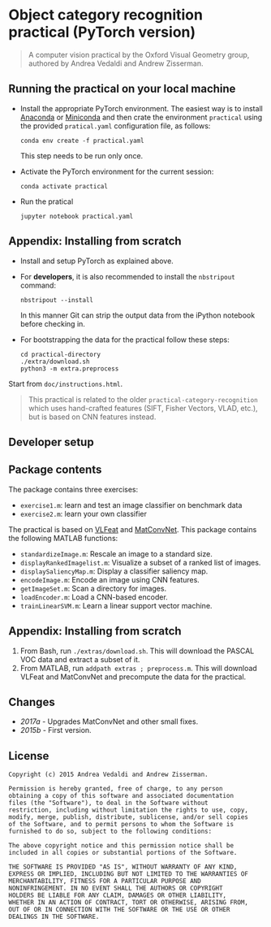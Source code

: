 # Object category recognition practical (PyTorch version)

> A computer vision practical by the Oxford Visual Geometry group,
> authored by Andrea Vedaldi and Andrew Zisserman.

Running the practical on your local machine
-------------------------------------------

*   Install the appropriate PyTorch environment. The easiest way is to install [Anaconda](https://www.anaconda.com/download/) or [Miniconda](https://conda.io/miniconda.html) and then crate the environment `practical` using the provided `pratical.yaml` configuration file, as follows:

        conda env create -f practical.yaml

    This step needs to be run only once.

*   Activate the PyTorch environment for the current session:

        conda activate practical

*   Run the pratical

        jupyter notebook practical.yaml

Appendix: Installing from scratch
---------------------------------


*   Install and setup PyTorch as explained above.

*   For **developers**, it is also recommended to install the `nbstripout` command:
        
        nbstripout --install

    In this manner Git can strip the output data from the iPython notebook before checking in.

*   For bootstrapping the data for the practical follow these steps:

        cd practical-directory
        ./extra/download.sh
        python3 -m extra.preprocess


Start from `doc/instructions.html`.

> This practical is related to the older
> `practical-category-recognition` which uses hand-crafted features
> (SIFT, Fisher Vectors, VLAD, etc.), but is based on CNN features
> instead.



Developer setup
---------------



Package contents
----------------

The package contains three exercises:

* `exercise1.m`: learn and test an image classifier on benchmark data
* `exercise2.m`: learn your own classifier

The practical is based on [VLFeat](http://www.vlfeat.org) and
[MatConvNet](http://www.vlfeat.org/matconvnet). This package contains
the following MATLAB functions:

* `standardizeImage.m`: Rescale an image to a standard size.
* `displayRankedImagelist.m`: Visualize a subset of a ranked list of images.
* `displaySaliencyMap.m`: Display a classifier saliency map.
* `encodeImage.m`: Encode an image using CNN features.
* `getImageSet.m`: Scan a directory for images.
* `loadEncoder.m`: Load a CNN-based encoder.
* `trainLinearSVM.m`: Learn a linear support vector machine.

Appendix: Installing from scratch
---------------------------------

1. From Bash, run `./extras/download.sh`. This will download the
   PASCAL VOC data and extract a subset of it.
2. From MATLAB, run `addpath extras ; preprocess.m`. This will download VLFeat
   and MatConvNet and precompute the data for the practical.

Changes
-------

* *2017a* - Upgrades MatConvNet and other small fixes.
* *2015b* - First version.

License
-------

    Copyright (c) 2015 Andrea Vedaldi and Andrew Zisserman.

    Permission is hereby granted, free of charge, to any person
    obtaining a copy of this software and associated documentation
    files (the "Software"), to deal in the Software without
    restriction, including without limitation the rights to use, copy,
    modify, merge, publish, distribute, sublicense, and/or sell copies
    of the Software, and to permit persons to whom the Software is
    furnished to do so, subject to the following conditions:

    The above copyright notice and this permission notice shall be
    included in all copies or substantial portions of the Software.

    THE SOFTWARE IS PROVIDED "AS IS", WITHOUT WARRANTY OF ANY KIND,
    EXPRESS OR IMPLIED, INCLUDING BUT NOT LIMITED TO THE WARRANTIES OF
    MERCHANTABILITY, FITNESS FOR A PARTICULAR PURPOSE AND
    NONINFRINGEMENT. IN NO EVENT SHALL THE AUTHORS OR COPYRIGHT
    HOLDERS BE LIABLE FOR ANY CLAIM, DAMAGES OR OTHER LIABILITY,
    WHETHER IN AN ACTION OF CONTRACT, TORT OR OTHERWISE, ARISING FROM,
    OUT OF OR IN CONNECTION WITH THE SOFTWARE OR THE USE OR OTHER
    DEALINGS IN THE SOFTWARE.
